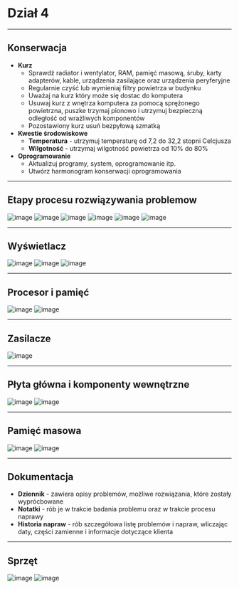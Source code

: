 # Dział 4
___
## Konserwacja
- **Kurz**
  - Sprawdź radiator i wentylator, RAM, pamięć masową, śruby, karty adapterów, kable, urządzenia zasilające oraz urządzenia peryferyjne
  - Regularnie czyść lub wymieniaj filtry powietrza w budynku
  - Uważaj na kurz który może się dostac do komputera
  - Usuwaj kurz z wnętrza komputera za pomocą sprężonego powietrzna, puszke trzymaj pionowo i utrzymuj bezpieczną odległość od wrażliwych komponentów
  - Pozostawiony kurz usuń bezpyłową szmatką
- **Kwestie środowiskowe**
  - **Temperatura** - utrzymuj temperaturę od 7,2 do 32,2 stopni Celcjusza
  - **Wilgotność** - utrzymaj wilgotność powietrza od 10% do 80%
- **Oprogramowanie**
  - Aktualizuj programy, system, oprogramowanie itp.
  - Utwórz harmonogram konserwacji oprogramowania
___
## Etapy procesu rozwiązywania problemow
![image](https://github.com/user-attachments/assets/785742c8-61a2-42f7-8133-d8304b18564c)
![image](https://github.com/user-attachments/assets/d9c5184b-e989-455e-a7e2-1a3bbf1a6638)
![image](https://github.com/user-attachments/assets/f6ac34a1-576a-4ae5-8cbd-57bb37f0dbbc)
![image](https://github.com/user-attachments/assets/8edce570-0bb9-4df4-a5c2-288298c7c4d1)
![image](https://github.com/user-attachments/assets/d9d56617-0e50-4a3a-8d00-45c0bcb4596f)
![image](https://github.com/user-attachments/assets/40892fe4-e62a-4e4a-9ccc-f3af9ececea3)
___
## Wyświetlacz
![image](https://github.com/user-attachments/assets/daec277c-90c4-47b6-baf9-b673a0f4db85)
![image](https://github.com/user-attachments/assets/64325500-7a5e-498a-a6e2-aa9f724d9625)
![image](https://github.com/user-attachments/assets/60f2d788-dada-458c-afa5-fb274ab1357e)
___
## Procesor i pamięć
![image](https://github.com/user-attachments/assets/8f36de77-b42a-4b65-b2cc-1109480a78b7)
![image](https://github.com/user-attachments/assets/76d92eea-4ed2-4814-93a7-804ef5b6373d)
___
## Zasilacze
![image](https://github.com/user-attachments/assets/2f570e80-b2ab-4d0c-8f4f-a242917e0b16)
___
## Płyta główna i komponenty wewnętrzne
![image](https://github.com/user-attachments/assets/1a84ef16-4513-4d65-9b1b-fee9d3daf622)
![image](https://github.com/user-attachments/assets/93869644-a03e-4edb-b168-9e5c7c9c98fd)
___
## Pamięć masowa
![image](https://github.com/user-attachments/assets/54d3723a-6c78-4dd1-95c0-dcaaa4e82dd6)
![image](https://github.com/user-attachments/assets/ae64ff6b-1875-4f98-a2d9-96f4b2b035a6)
___
## Dokumentacja
- **Dziennik** - zawiera opisy problemów, możliwe rozwiązania, które zostały wyprócbowane
- **Notatki** - rób je w trakcie badania problemu oraz w trakcie procesu naprawy
- **Historia napraw** - rób szczegółowa listę problemów i napraw, wliczając daty, części zamienne i informacje dotyczące klienta
___
## Sprzęt
![image](https://github.com/user-attachments/assets/c9fd798a-ea3e-4db2-9c04-0bc6009d2306)
![image](https://github.com/user-attachments/assets/24f0dfbb-72cd-4f26-a470-3840a714c1ac)
